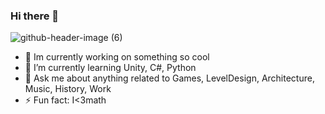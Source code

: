### Hi there 👋

![github-header-image (6)](https://github.com/MrPaganiniFeeD/MrPaganiniFeeD/assets/75575566/af11ceea-cb17-4212-989e-3f6387eed76f)


- 🔭 Im currently working on something so cool
- 🌱 I’m currently learning Unity, C#, Python
- 💬 Ask me about anything related to Games, LevelDesign, Architecture, Music, History, Work
- ⚡ Fun fact: I<3math
